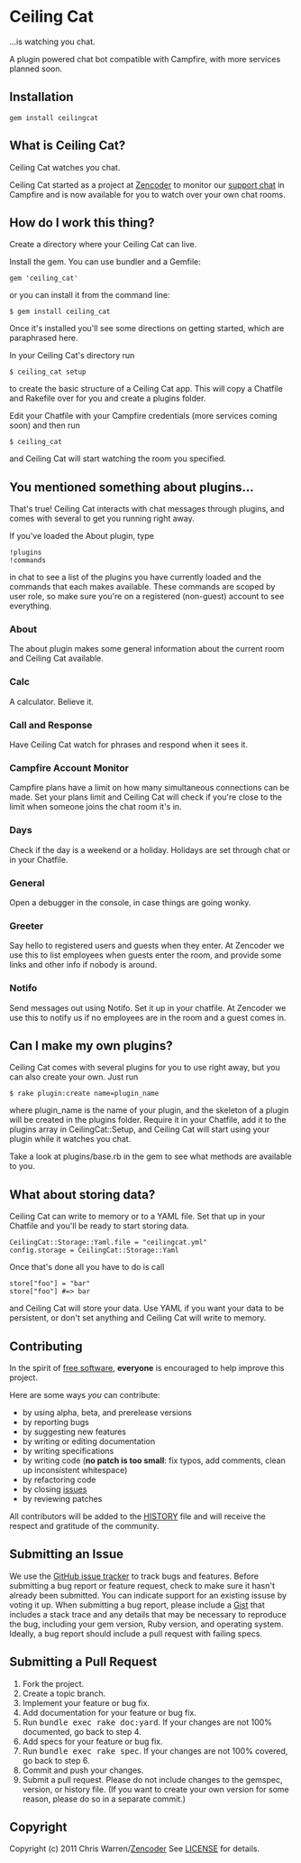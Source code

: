 Ceiling Cat
====================
...is watching you chat.

A plugin powered chat bot compatible with Campfire, with more services planned soon.

Installation
------------
    gem install ceilingcat

What is Ceiling Cat?
------------
Ceiling Cat watches you chat.

Ceiling Cat started as a project at [Zencoder](http://zencoder.com) to monitor our [support chat](http://zencoder.com/chat) in Campfire and is now available for you to watch over your own chat rooms.

How do I work this thing?
------------
Create a directory where your Ceiling Cat can live.

Install the gem. You can use bundler and a Gemfile:

    gem 'ceiling_cat'

or you can install it from the command line:

    $ gem install ceiling_cat
  
Once it's installed you'll see some directions on getting started, which are paraphrased here.

In your Ceiling Cat's directory run

    $ ceiling_cat setup
  
to create the basic structure of a Ceiling Cat app. This will copy a Chatfile and Rakefile over for you and create a plugins folder.

Edit your Chatfile with your Campfire credentials (more services coming soon) and then run

    $ ceiling_cat
  
and Ceiling Cat will start watching the room you specified.

You mentioned something about plugins...
------------
That's true! Ceiling Cat interacts with chat messages through plugins, and comes with several to get you running right away.

If you've loaded the About plugin, type

    !plugins
    !commands
    
in chat to see a list of the plugins you have currently loaded and the commands that each makes available. These commands are scoped by user role, so make sure you're on a registered (non-guest) account to see everything.

### About ###

The about plugin makes some general information about the current room and Ceiling Cat available.

### Calc ###

A calculator. Believe it.

### Call and Response ###

Have Ceiling Cat watch for phrases and respond when it sees it.

### Campfire Account Monitor ###

Campfire plans have a limit on how many simultaneous connections can be made. Set your plans limit and Ceiling Cat will check if you're close to the limit when someone joins the chat room it's in.

### Days ###

Check if the day is a weekend or a holiday. Holidays are set through chat or in your Chatfile.

### General ###

Open a debugger in the console, in case things are going wonky.

### Greeter ###

Say hello to registered users and guests when they enter. At Zencoder we use this to list employees when guests enter the room, and provide some links and other info if nobody is around.

### Notifo ###

Send messages out using Notifo. Set it up in your chatfile. At Zencoder we use this to notify us if no employees are in the room and a guest comes in.

Can I make my own plugins?
------------
Ceiling Cat comes with several plugins for you to use right away, but you can also create your own. Just run

    $ rake plugin:create name=plugin_name
  
where plugin_name is the name of your plugin, and the skeleton of a plugin will be created in the plugins folder. Require it in your Chatfile, add it to the plugins array in CeilingCat::Setup, and Ceiling Cat will start using your plugin while it watches you chat.

Take a look at plugins/base.rb in the gem to see what methods are available to you.

What about storing data?
------------
Ceiling Cat can write to memory or to a YAML file. Set that up in your Chatfile and you'll be ready to start storing data.

    CeilingCat::Storage::Yaml.file = "ceilingcat.yml"
    config.storage = CeilingCat::Storage::Yaml
    
Once that's done all you have to do is call

    store["foo"] = "bar"
    store["foo"] #=> bar
    
and Ceiling Cat will store your data. Use YAML if you want your data to be persistent, or don't set anything and Ceiling Cat will write to memory.

Contributing
------------
In the spirit of [free software](http://www.fsf.org/licensing/essays/free-sw.html), **everyone** is encouraged to help improve this project.

Here are some ways *you* can contribute:

* by using alpha, beta, and prerelease versions
* by reporting bugs
* by suggesting new features
* by writing or editing documentation
* by writing specifications
* by writing code (**no patch is too small**: fix typos, add comments, clean up inconsistent whitespace)
* by refactoring code
* by closing [issues](http://github.com/zencoder/ceiling-cat/issues)
* by reviewing patches

All contributors will be added to the [HISTORY](https://github.com/zencoder/ceiling-cat/blob/master/HISTORY.mkd)
file and will receive the respect and gratitude of the community.

Submitting an Issue
-------------------
We use the [GitHub issue tracker](http://github.com/zencoder/ceiling=cat/issues) to track bugs and
features. Before submitting a bug report or feature request, check to make sure it hasn't already
been submitted. You can indicate support for an existing issuse by voting it up. When submitting a
bug report, please include a [Gist](http://gist.github.com/) that includes a stack trace and any
details that may be necessary to reproduce the bug, including your gem version, Ruby version, and
operating system. Ideally, a bug report should include a pull request with failing specs.

Submitting a Pull Request
-------------------------
1. Fork the project.
2. Create a topic branch.
3. Implement your feature or bug fix.
4. Add documentation for your feature or bug fix.
5. Run <tt>bundle exec rake doc:yard</tt>. If your changes are not 100% documented, go back to step 4.
6. Add specs for your feature or bug fix.
7. Run <tt>bundle exec rake spec</tt>. If your changes are not 100% covered, go back to step 6.
8. Commit and push your changes.
9. Submit a pull request. Please do not include changes to the gemspec, version, or history file. (If you want to create your own version for some reason, please do so in a separate commit.)

Copyright
---------
Copyright (c) 2011 Chris Warren/[Zencoder](http://zencoder.com)
See [LICENSE](https://github.com/zencoder/ceiling-cat/blob/master/LICENSE.mkd) for details.